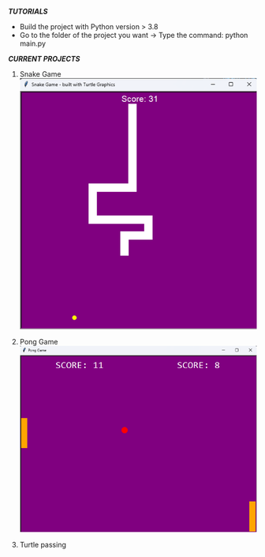***TUTORIALS***
- Build the project with Python version > 3.8
- Go to the folder of the project you want -> Type the command: python main.py

***CURRENT PROJECTS***

1. Snake Game
![alt text](demo_images/snake_game.png)

2. Pong Game
![alt text](demo_images/pong_game.png)

3. Turtle passing
